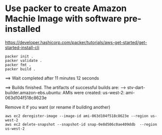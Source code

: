 # Use packer to create Amazon Machie Image with software pre-installed

https://developer.hashicorp.com/packer/tutorials/aws-get-started/get-started-install-cli

```
packer init .
packer validate .
packer fmt .
packer build .
```

==> Wait completed after 11 minutes 12 seconds

==> Builds finished. The artifacts of successful builds are:
--> stv-dart-builder.amazon-ebs.ubuntu: AMIs were created:
us-west-2: ami-063d104f518c8623e


Remove it if you want (or rename if building another)
```
aws ec2 deregister-image --image-id ami-063d104f518c8623e --region us-west-2
aws ec2 delete-snapshot --snapshot-id snap-0e8d506c0ae409ddb  --region us-west-2 
```